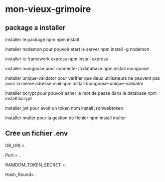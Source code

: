 # mon-vieux-grimoire
## package a installer 

installer le package npm
npm install 

installer nodemon pour pouvoir start le server 
npm install -g nodemon

installer le framework express 
npm install express

installer mongoose pour connecter la database
npm install mongoose

installer unique-validator pour vérifier que deux utilisateurs ne peuvent pas avoir la meme adresse mail 
npm install mongoose-unique-validator

installer bcrypt pour pouvoir asher le mot de passe dans la database
npm install bcrypt

installer jwt pour avoir un token
npm install jsonwebtoken

installer mutler pour la gestion de fichier 
npm install multer

## Crée un fichier .env

DB_URL=.

Port = .

RAMDOM_TOKEN_SECRET =.

Hash_Round= .

